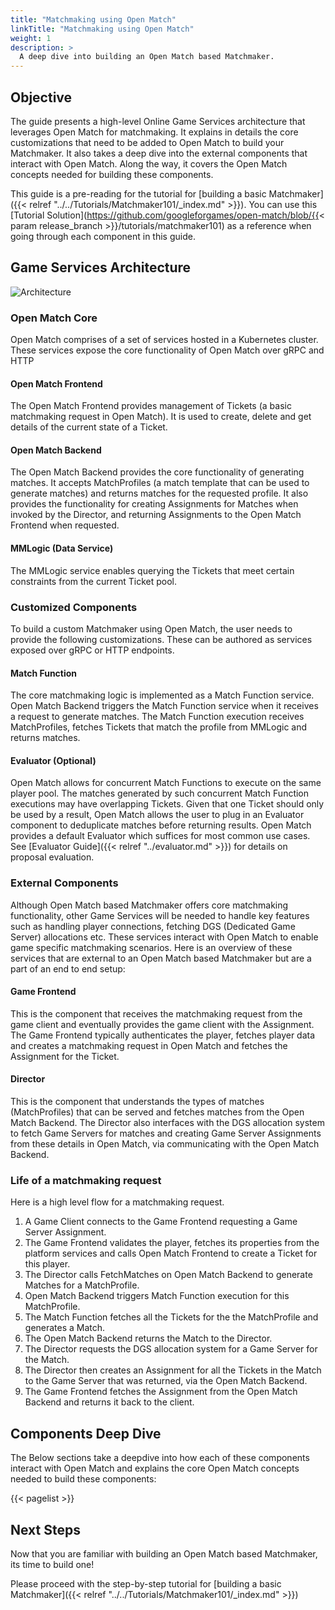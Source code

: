 ```yaml
---
title: "Matchmaking using Open Match"
linkTitle: "Matchmaking using Open Match"
weight: 1
description: >
  A deep dive into building an Open Match based Matchmaker.
---
```


## Objective

The guide presents a high-level Online Game Services architecture that leverages Open Match for matchmaking. It explains in details the core customizations that need to be added to Open Match to build your Matchmaker. It also takes a deep dive into the external components that interact with Open Match. Along the way, it covers the Open Match concepts needed for building these components.

This guide is a pre-reading for the tutorial for [building a basic Matchmaker]({{< relref "../../Tutorials/Matchmaker101/_index.md" >}}). You can use this [Tutorial Solution](https://github.com/googleforgames/open-match/blob/{{< param release_branch >}}/tutorials/matchmaker101) as a reference when going through each component in this guide.

## Game Services Architecture

![Architecture](../../../images/architecture.png)

### Open Match Core

Open Match comprises of a set of services hosted in a Kubernetes cluster. These services expose the core functionality of Open Match over gRPC and HTTP

#### Open Match Frontend

The Open Match Frontend provides management of Tickets (a basic matchmaking request in Open Match). It is used to create, delete and get details of the current state of a Ticket.

#### Open Match Backend

The Open Match Backend provides the core functionality of generating matches. It accepts MatchProfiles (a match
template that can be used to generate matches) and returns matches for the requested profile. 
It also provides the functionality for creating Assignments for Matches when invoked by the Director, and returning
Assignments to the Open Match Frontend when requested.

#### MMLogic (Data Service)

The MMLogic service enables querying the Tickets that meet certain constraints from the current Ticket pool.

### Customized Components

To build a custom Matchmaker using Open Match, the user needs to provide the following customizations. These can be authored as services exposed over gRPC or HTTP endpoints.

#### Match Function

The core matchmaking logic is implemented as a Match Function service. Open Match Backend triggers the Match Function service when it receives a request to generate matches. The Match Function execution receives MatchProfiles, fetches Tickets that match the profile from MMLogic and returns matches.

#### Evaluator (Optional)

Open Match allows for concurrent Match Functions to execute on the same player pool. The matches generated by such concurrent Match Function executions may have overlapping Tickets. Given that one Ticket should only be used by a result, Open Match allows the user to plug in an Evaluator component to deduplicate matches before returning results. Open Match provides a default Evaluator which suffices for most common use cases. See [Evaluator Guide]({{< relref "../evaluator.md" >}}) for details on proposal evaluation.

### External Components

Although Open Match based Matchmaker offers core matchmaking functionality, other Game Services will be needed to handle
key features such as handling player connections, fetching DGS (Dedicated Game Server) allocations etc. These
services interact with Open Match to enable game specific matchmaking scenarios. 
Here is an overview of these services that are external to an Open Match based Matchmaker but are a part of an end to
end setup:

#### Game Frontend

This is the component that receives the matchmaking request from the game client and eventually provides the game client with the Assignment. The Game Frontend typically authenticates the player, fetches player data and creates a matchmaking request in Open Match and fetches the Assignment for the Ticket.

#### Director

This is the component that understands the types of matches (MatchProfiles) that can be served and fetches matches
from the Open Match Backend. The Director also interfaces with the DGS allocation system to fetch Game Servers for
matches and creating Game Server Assignments from these details in Open Match, via communicating with the Open Match
Backend.

### Life of a matchmaking request

Here is a high level flow for a matchmaking request.

1. A Game Client connects to the Game Frontend requesting a Game Server Assignment.
2. The Game Frontend validates the player, fetches its properties from the platform services and calls Open Match Frontend to create a Ticket for this player.
3. The Director calls FetchMatches on Open Match Backend to generate Matches for a MatchProfile.
4. Open Match Backend triggers Match Function execution for this MatchProfile.
5. The Match Function fetches all the Tickets for the the MatchProfile and generates a Match.
6. The Open Match Backend returns the Match to the Director.
7. The Director requests the DGS allocation system for a Game Server for the Match.
8. The Director then creates an Assignment for all the Tickets in the Match to the Game Server that was returned, via
 the Open Match Backend.
9. The Game Frontend fetches the Assignment from the Open Match Backend and returns it back to the client.

## Components Deep Dive

The Below sections take a deepdive into how each of these components interact with Open Match and explains the core Open Match concepts needed to build these components:

{{< pagelist >}}

## Next Steps

Now that you are familiar with building an Open Match based Matchmaker, its time to build one!

Please proceed with the step-by-step tutorial for [building a basic Matchmaker]({{< relref "../../Tutorials/Matchmaker101/_index.md" >}})
